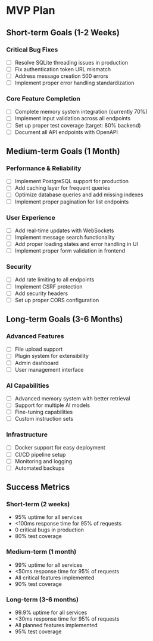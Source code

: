 # MVP Plan

## Short-term Goals (1-2 Weeks)

### Critical Bug Fixes
- [ ] Resolve SQLite threading issues in production
- [ ] Fix authentication token URL mismatch
- [ ] Address message creation 500 errors
- [ ] Implement proper error handling standardization

### Core Feature Completion
- [ ] Complete memory system integration (currently 70%)
- [ ] Implement input validation across all endpoints
- [ ] Set up proper test coverage (target: 80% backend)
- [ ] Document all API endpoints with OpenAPI

## Medium-term Goals (1 Month)

### Performance & Reliability
- [ ] Implement PostgreSQL support for production
- [ ] Add caching layer for frequent queries
- [ ] Optimize database queries and add missing indexes
- [ ] Implement proper pagination for list endpoints

### User Experience
- [ ] Add real-time updates with WebSockets
- [ ] Implement message search functionality
- [ ] Add proper loading states and error handling in UI
- [ ] Implement proper form validation in frontend

### Security
- [ ] Add rate limiting to all endpoints
- [ ] Implement CSRF protection
- [ ] Add security headers
- [ ] Set up proper CORS configuration

## Long-term Goals (3-6 Months)

### Advanced Features
- [ ] File upload support
- [ ] Plugin system for extensibility
- [ ] Admin dashboard
- [ ] User management interface

### AI Capabilities
- [ ] Advanced memory system with better retrieval
- [ ] Support for multiple AI models
- [ ] Fine-tuning capabilities
- [ ] Custom instruction sets

### Infrastructure
- [ ] Docker support for easy deployment
- [ ] CI/CD pipeline setup
- [ ] Monitoring and logging
- [ ] Automated backups

## Success Metrics

### Short-term (2 weeks)
- 95% uptime for all services
- <100ms response time for 95% of requests
- 0 critical bugs in production
- 80% test coverage

### Medium-term (1 month)
- 99% uptime for all services
- <50ms response time for 95% of requests
- All critical features implemented
- 90% test coverage

### Long-term (3-6 months)
- 99.9% uptime for all services
- <30ms response time for 95% of requests
- All planned features implemented
- 95% test coverage

